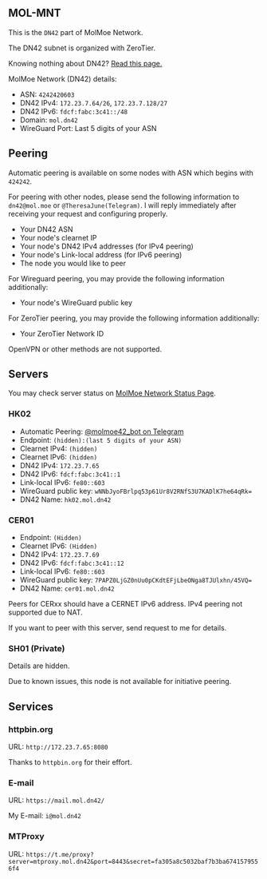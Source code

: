 ## MOL-MNT

This is the `DN42` part of MolMoe Network.

The DN42 subnet is organized with ZeroTier.

Knowing nothing about DN42? [Read this page.](https://lantian.pub/article/modify-website/dn42-experimental-network-2020.lantian/)

MolMoe Network (DN42) details:

 - ASN: `4242420603`
 - DN42 IPv4: `172.23.7.64/26`, `172.23.7.128/27`
 - DN42 IPv6: `fdcf:fabc:3c41::/48`
 - Domain: `mol.dn42`
 - WireGuard Port: Last 5 digits of your ASN

## Peering

Automatic peering is available on some nodes with ASN which begins with `424242`.

For peering with other nodes, please send the following information to `dn42@mol.moe` or `@TheresaJune(Telegram)`. I will reply immediately after receiving your request and configuring properly.

 - Your DN42 ASN
 - Your node's clearnet IP
 - Your node's DN42 IPv4 addresses (for IPv4 peering)
 - Your node's Link-local address (for IPv6 peering)
 - The node you would like to peer

For Wireguard peering, you may provide the following information additionally:

 - Your node's WireGuard public key

For ZeroTier peering, you may provide the following information additionally:

 - Your ZeroTier Network ID

OpenVPN or other methods are not supported.

## Servers

You may check server status on [MolMoe Network Status Page](https://status.mol.moe/).

### HK02
 - Automatic Peering: [@molmoe42_bot on Telegram](https://t.me/molmoe42_bot)
 - Endpoint: `(hidden):(last 5 digits of your ASN)`
 - Clearnet IPv4: `(hidden)`
 - Clearnet IPv6: `(hidden)`
 - DN42 IPv4: `172.23.7.65`
 - DN42 IPv6: `fdcf:fabc:3c41::1`
 - Link-local IPv6: `fe80::603`
 - WireGuard public key: `wNNbJyoFBrlpq53p61Ur8V2RNfS3U7KADlK7he64qRk=`
 - DN42 Name: `hk02.mol.dn42`

### CER01

 - Endpoint: `(Hidden)`
 - Clearnet IPv6: `(Hidden)`
 - DN42 IPv4: `172.23.7.69`
 - DN42 IPv6: `fdcf:fabc:3c41::12`
 - Link-local IPv6: `fe80::603`
 - WireGuard public key: `7PAPZ0LjGZ0nUu0pCKdtEFjLbeONga8TJUlxhn/45VQ=`
 - DN42 Name: `cer01.mol.dn42`

Peers for CERxx should have a CERNET IPv6 address. IPv4 peering not supported due to NAT.

If you want to peer with this server, send request to me for details.

### SH01 (Private)

Details are hidden.

Due to known issues, this node is not available for initiative peering.

## Services

### httpbin.org

URL: `http://172.23.7.65:8080`

Thanks to `httpbin.org` for their effort.

### E-mail

URL: `https://mail.mol.dn42/`

My E-mail: `i@mol.dn42`

### MTProxy

URL: `https://t.me/proxy?server=mtproxy.mol.dn42&port=8443&secret=fa305a8c5032baf7b3ba6741579556f4`
